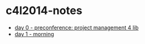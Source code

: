 c4l2014-notes
=============

 - [day 0 - preconference: project management 4 lib](pm4lib.md)
 - [day 1 - morning](day1-morning.md)
